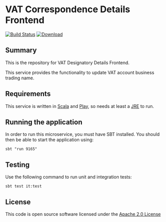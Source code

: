 # VAT Correspondence Details Frontend

[![Build Status](https://travis-ci.org/hmrc/vat-designatory-details-frontend.svg)](https://travis-ci.org/hmrc/vat-designatory-details-frontend) [ ![Download](https://api.bintray.com/packages/hmrc/releases/vat-designatory-details-frontend/images/download.svg) ](https://bintray.com/hmrc/releases/vat-designatory-details-frontend/_latestVersion)

## Summary

This is the repository for VAT Designatory Details Frontend.

This service provides the functionality to update VAT account business trading name.

## Requirements

This service is written in [Scala](http://www.scala-lang.org/) and [Play](http://playframework.com/), so needs at least a [JRE](https://www.java.com/en/download/) to run.

## Running the application

In order to run this microservice, you must have SBT installed. You should then be able to start the application using:

`sbt "run 9165"`

## Testing

Use the following command to run unit and integration tests:

`sbt test it:test`

## License

This code is open source software licensed under the [Apache 2.0 License]("http://www.apache.org/licenses/LICENSE-2.0.html")


